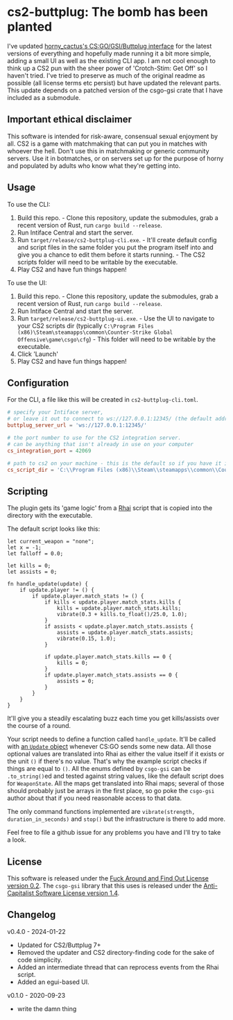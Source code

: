 # cs2-buttplug: The bomb has been planted

I've updated [horny_cactus's CS:GO/GSI/Buttplug interface](https://sr.ht/~hornycactus/CrotchStimGetOff) for the latest versions of everything and hopefully made running it a bit more simple, adding a small UI as well as the existing CLI app. 
I am not cool enough to think up a CS2 pun with the sheer power of 'Crotch-Stim: Get Off' so I haven't tried.
I've tried to preserve as much of the original readme as possible (all license terms etc persist) but have updated the relevant parts.
This update depends on a patched version of the csgo-gsi crate that I have included as a submodule.

## Important ethical disclaimer

This software is intended for risk-aware, consensual sexual enjoyment by all.
CS2 is a game with matchmaking that can put you in matches with whoever the hell.
Don't use this in matchmaking or generic community servers.
Use it in botmatches, or on servers set up for the purpose of horny and populated by adults who know what they're getting into.

## Usage
To use the CLI:
1. Build this repo.
       - Clone this repository, update the submodules, grab a recent version of Rust, run `cargo build --release`.
2. Run Intiface Central and start the server.
3. Run `target/release/cs2-buttplug-cli.exe`.
       - It'll create default config and script files in the same folder you put the program itself into and give you a chance to edit them before it starts running.
       - The CS2 scripts folder will need to be writable by the executable.
4. Play CS2 and have fun things happen!

To use the UI:
1. Build this repo.
       - Clone this repository, update the submodules, grab a recent version of Rust, run `cargo build --release`.
2. Run Intiface Central and start the server.
3. Run `target/release/cs2-buttplug-ui.exe`.
       - Use the UI to navigate to your CS2 scripts dir (typically `C:\Program Files (x86)\Steam\steamapps\common\Counter-Strike Global Offensive\game\csgo\cfg`)
       - This folder will need to be writable by the executable.
4. Click 'Launch'
5. Play CS2 and have fun things happen!

## Configuration

For the CLI, a file like this will be created in `cs2-buttplug-cli.toml`.

```toml
# specify your Intiface server,
# or leave it out to connect to ws://127.0.0.1:12345/ (the default address of an Intiface install)
buttplug_server_url = 'ws://127.0.0.1:12345/'

# the port number to use for the CS2 integration server.
# can be anything that isn't already in use on your computer
cs_integration_port = 42069

# path to cs2 on your machine - this is the default so if you have it installed elsewhere set that location here.
cs_script_dir = 'C:\\Program Files (x86)\\Steam\\steamapps\\common\\Counter-Strike Global Offensive\\game\\csgo\\cfg'
```

## Scripting

The plugin gets its 'game logic' from a [Rhai](https://schungx.github.io/rhai/) script that is copied into the directory with the executable. 

The default script looks like this:
```rhai
let current_weapon = "none";
let x = -1;
let falloff = 0.0;

let kills = 0;
let assists = 0;

fn handle_update(update) {
    if update.player != () {
        if update.player.match_stats != () {
            if kills < update.player.match_stats.kills {
                kills = update.player.match_stats.kills;
                vibrate(0.3 + kills.to_float()/25.0, 1.0);
            }
            if assists < update.player.match_stats.assists {
                assists = update.player.match_stats.assists;
                vibrate(0.15, 1.0);
            }

            if update.player.match_stats.kills == 0 {
                kills = 0;
            }
            if update.player.match_stats.assists == 0 {
                assists = 0;
            }
        }
    }
}
```

It'll give you a steadily escalating buzz each time you get kills/assists over the course of a round.

Your script needs to define a function called `handle_update`.
It'll be called with [an `Update` object](https://docs.rs/csgo-gsi/0.3.0/csgo_gsi/update/struct.Update.html) whenever CS:GO sends some new data.
All those optional values are translated into Rhai as either the value itself if it exists or the unit `()` if there's no value.
That's why the example script checks if things are equal to `()`.
All the enums defined by `csgo-gsi` can be `.to_string()`ed and tested against string values, like the default script does for `WeaponState`.
All the maps get translated into Rhai maps; several of those should probably just be arrays in the first place, so go poke the `csgo-gsi` author about that if you need reasonable access to that data.

The only command functions implemented are `vibrate(strength, duration_in_seconds)` and `stop()` but the infrastructure is there to add more.

Feel free to file a github issue for any problems you have and I'll try to take a look.

## License

This software is released under the [Fuck Around and Find Out License version 0.2](https://git.sr.ht/~boringcactus/fafol/tree/master/LICENSE-v0.2.md).
The `csgo-gsi` library that this uses is released under the [Anti-Capitalist Software License version 1.4](https://anticapitalist.software/).

## Changelog

v0.4.0 - 2024-01-22
- Updated for CS2/Buttplug 7+
- Removed the updater and CS2 directory-finding code for the sake of code simplicity.
- Added an intermediate thread that can reprocess events from the Rhai script.
- Added an egui-based UI.

v0.1.0 - 2020-09-23
- write the damn thing
